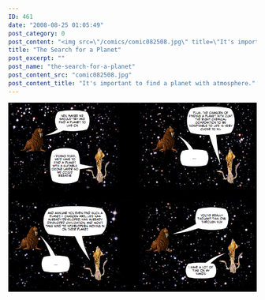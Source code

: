 ```yaml
---
ID: 461
date: "2008-08-25 01:05:49"
post_category: 0
post_content: "<img src=\"/comics/comic082508.jpg\" title=\"It's important to find a planet with atmosphere.\" />"
title: "The Search for a Planet"
post_excerpt: ""
post_name: "the-search-for-a-planet"
post_content_src: "comic082508.jpg"
post_content_title: "It's important to find a planet with atmosphere."
---
```



[![It's important to find a planet with atmosphere.](/comics-hi-res/comic082508.jpg)](/comics-hi-res/comic082508.jpg "It's important to find a planet with atmosphere.")

